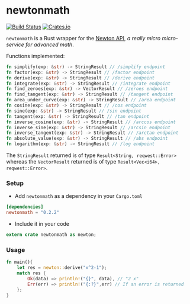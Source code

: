 # newtonmath
[![Build Status](https://travis-ci.org/anaskhan96/newtonmath.svg?branch=master)](https://travis-ci.org/anaskhan96/newtonmath)
[![Crates.io](https://img.shields.io/crates/v/rustc-serialize.svg)](https://crates.io/crates/newtonmath)

`newtonmath` is a Rust wrapper for the [Newton API](https://github.com/aunyks/newton-api), *a really micro micro-service for advanced math*.

Functions implemented:
```rust
fn simplify(exp: &str) -> StringResult // /simplify endpoint
fn factor(exp: &str) -> StringResult // /factor endpoint
fn derive(exp: &str) -> StringResult // /derive endpoint
fn integrate(exp: &str) -> StringResult // /integrate endpoint
fn find_zeroes(exp: &str) -> VectorResult // /zeroes endpoint
fn find_tangent(exp: &str) -> StringResult // /tangent endpoint
fn area_under_curve(exp: &str) -> StringResult // /area endpoint
fn cosine(exp: &str) -> StringResult // /cos endpoint
fn sine(exp: &str) -> StringResult // /sin endpoint
fn tangent(exp: &str) -> StringResult // /tan endpoint
fn inverse_cosine(exp: &str) -> StringResult // /arccos endpoint
fn inverse_sine(exp: &str) -> StringResult // /arcsin endpoint
fn inverse_tangent(exp: &str) -> StringResult // /arctan endpoint
fn absolute_value(exp: &str) -> StringResult // /abs endpoint
fn logarithm(exp: &str) -> StringResult // /log endpoint
```
The `StringResult` returned is of type `Result<String, reqwest::Error>` whereas the `VectorResult` returned is of type `Result<Vec<i64>, reqwest::Error>`.

### Setup

* Add `newtonmath` as a dependency in your `Cargo.toml`
```toml
[dependencies]
newtonmath = "0.2.2"
```

* Include it in your code
```rust
extern crate newtonmath as newton;
```

### Usage
```rust
fn main(){
    let res = newton::derive("x^2-1");
    match res {
        Ok(data) => println!("{}", data), // "2 x"
        Err(err) => println!("{:?}",err) // If an error is returned
    };
}
```